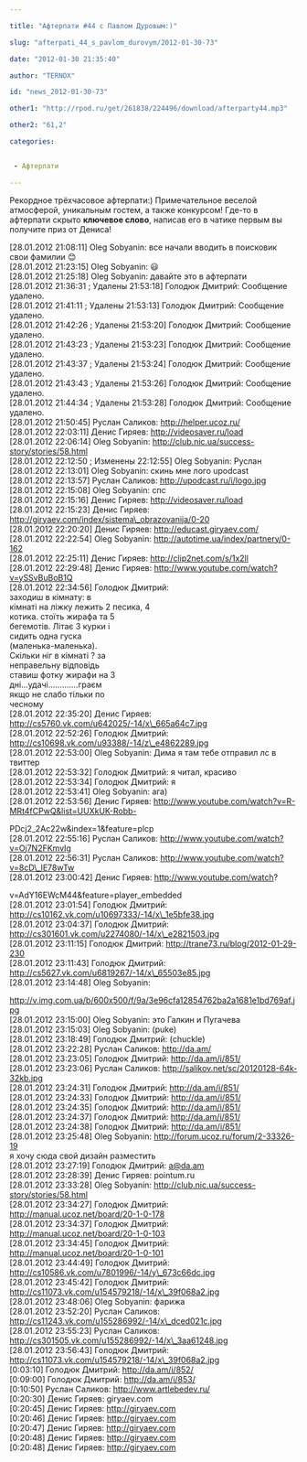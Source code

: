 ```yaml
---

title: "Афтерпати #44 с Павлом Дуровым:)"

slug: "afterpati_44_s_pavlom_durovym/2012-01-30-73"

date: "2012-01-30 21:35:40"

author: "TERNOX"

id: "news_2012-01-30-73"

other1: "http://rpod.ru/get/261838/224496/download/afterparty44.mp3"

other2: "61,2"

categories:


 - Афтерпати

---
```

Рекордное трёхчасовое афтерпати:) Примечательное веселой атмосферой, уникальным гостем, а также конкурсом! Где-то в афтерпати скрыто **ключевое слово**, написав его в чатике первым вы получите приз от Дениса!  
  

\[28.01.2012 21:08:11\] Oleg Sobyanin: все начали вводить в поисковик свои фамилии 😊  
\[28.01.2012 21:23:15\] Oleg Sobyanin: 😃  
\[28.01.2012 21:25:18\] Oleg Sobyanin: давайте это в афтерпати  
\[28.01.2012 21:36:31 ; Удалены 21:53:18\] Голодюк Дмитрий: Сообщение удалено.  
\[28.01.2012 21:41:11 ; Удалены 21:53:13\] Голодюк Дмитрий: Сообщение удалено.  
\[28.01.2012 21:42:26 ; Удалены 21:53:20\] Голодюк Дмитрий: Сообщение удалено.  
\[28.01.2012 21:43:23 ; Удалены 21:53:23\] Голодюк Дмитрий: Сообщение удалено.  
\[28.01.2012 21:43:37 ; Удалены 21:53:24\] Голодюк Дмитрий: Сообщение удалено.  
\[28.01.2012 21:43:43 ; Удалены 21:53:26\] Голодюк Дмитрий: Сообщение удалено.  
\[28.01.2012 21:44:34 ; Удалены 21:53:28\] Голодюк Дмитрий: Сообщение удалено.  
\[28.01.2012 21:50:45\] Руслан Саликов: http://helper.ucoz.ru/  
\[28.01.2012 22:03:11\] Денис Гиряев: http://videosaver.ru/load  
\[28.01.2012 22:06:14\] Oleg Sobyanin: http://club.nic.ua/success-story/stories/58.html  
\[28.01.2012 22:12:50 ; Изменены 22:12:55\] Oleg Sobyanin: Руслан  
\[28.01.2012 22:13:01\] Oleg Sobyanin: скинь мне лого upodcast  
\[28.01.2012 22:13:57\] Руслан Саликов: http://upodcast.ru/i/logo.jpg  
\[28.01.2012 22:15:08\] Oleg Sobyanin: спс  
\[28.01.2012 22:15:16\] Денис Гиряев: http://videosaver.ru/load  
\[28.01.2012 22:15:23\] Денис Гиряев: http://giryaev.com/index/sistema\_obrazovanija/0-20  
\[28.01.2012 22:20:20\] Денис Гиряев: http://educast.giryaev.com/  
\[28.01.2012 22:22:54\] Oleg Sobyanin: http://autotime.ua/index/partnery/0-162  
\[28.01.2012 22:25:11\] Денис Гиряев: http://clip2net.com/s/1x2ll  
\[28.01.2012 22:29:48\] Денис Гиряев: http://www.youtube.com/watch?v=ySSvBuBoB1Q  
\[28.01.2012 22:34:56\] Голодюк Дмитрий:  
заходиш в кімнату: в  
кімнаті на ліжку лежить 2 песика, 4  
котика. стоїть жирафа та 5  
бегемотів. Літає 3 курки і  
сидить одна гуска  
(маленька-маленька).  
Скільки ніг в кімнаті ? за  
неправельну відповідь  
ставиш фотку жирафи на 3  
дні...удачі.............граєм  
якщо не слабо тільки по  
чесному  
\[28.01.2012 22:35:20\] Денис Гиряев: http://cs5760.vk.com/u642025/-14/x\_665a64c7.jpg  
\[28.01.2012 22:52:26\] Голодюк Дмитрий: http://cs10698.vk.com/u93388/-14/z\_e4862289.jpg  
\[28.01.2012 22:53:00\] Oleg Sobyanin: Дима я там тебе отправил лс в твиттер  
\[28.01.2012 22:53:32\] Голодюк Дмитрий: я читал, красиво  
\[28.01.2012 22:53:34\] Голодюк Дмитрий: я  
\[28.01.2012 22:53:41\] Oleg Sobyanin: ага)  
\[28.01.2012 22:53:56\] Денис Гиряев: http://www.youtube.com/watch?v=R-MRt4fCPwQ&list=UUXkUK-Robb-  
  
PDcj2\_2Ac22w&index=1&feature=plcp  
\[28.01.2012 22:55:16\] Руслан Саликов: http://www.youtube.com/watch?v=Oj7N2FKmvIg  
\[28.01.2012 22:56:31\] Руслан Саликов: http://www.youtube.com/watch?v=8cD\_lE78wTw  
\[28.01.2012 23:00:42\] Денис Гиряев: http://www.youtube.com/watch?  
  
v=AdY16EWcM44&feature=player\_embedded  
\[28.01.2012 23:01:54\] Голодюк Дмитрий: http://cs10162.vk.com/u10697333/-14/x\_1e5bfe38.jpg  
\[28.01.2012 23:04:37\] Голодюк Дмитрий: http://cs301601.vk.com/u2274080/-14/x\_e2821503.jpg  
\[28.01.2012 23:11:15\] Голодюк Дмитрий: http://trane73.ru/blog/2012-01-29-230  
\[28.01.2012 23:11:43\] Голодюк Дмитрий: http://cs5627.vk.com/u6819267/-14/x\_65503e85.jpg  
\[28.01.2012 23:14:48\] Oleg Sobyanin:  
  
http://v.img.com.ua/b/600x500/f/9a/3e96cfa12854762ba2a1681e1bd769af.jpg  
\[28.01.2012 23:15:00\] Oleg Sobyanin: это Галкин и Пугачева  
\[28.01.2012 23:15:03\] Oleg Sobyanin: (puke)  
\[28.01.2012 23:18:49\] Голодюк Дмитрий: (chuckle)  
\[28.01.2012 23:22:28\] Руслан Саликов: http://da.am/  
\[28.01.2012 23:23:05\] Голодюк Дмитрий: http://da.am/i/851/  
\[28.01.2012 23:23:06\] Руслан Саликов: http://salikov.net/sc/20120128-64k-32kb.jpg  
\[28.01.2012 23:24:31\] Голодюк Дмитрий: http://da.am/i/851/  
\[28.01.2012 23:24:33\] Голодюк Дмитрий: http://da.am/i/851/  
\[28.01.2012 23:24:35\] Голодюк Дмитрий: http://da.am/i/851/  
\[28.01.2012 23:24:37\] Голодюк Дмитрий: http://da.am/i/851/  
\[28.01.2012 23:24:38\] Голодюк Дмитрий: http://da.am/i/851/  
\[28.01.2012 23:25:48\] Oleg Sobyanin: http://forum.ucoz.ru/forum/2-33326-19  
я хочу сюда свой дизайн разместить  
\[28.01.2012 23:27:19\] Голодюк Дмитрий: a@da.am  
\[28.01.2012 23:28:39\] Денис Гиряев: pointum.ru  
\[28.01.2012 23:33:28\] Oleg Sobyanin: http://club.nic.ua/success-story/stories/58.html  
\[28.01.2012 23:34:27\] Голодюк Дмитрий: http://manual.ucoz.net/board/20-1-0-178  
\[28.01.2012 23:34:37\] Голодюк Дмитрий: http://manual.ucoz.net/board/20-1-0-103  
\[28.01.2012 23:34:45\] Голодюк Дмитрий: http://manual.ucoz.net/board/20-1-0-101  
\[28.01.2012 23:44:49\] Голодюк Дмитрий: http://cs10586.vk.com/u7801996/-14/y\_673c66dc.jpg  
\[28.01.2012 23:45:42\] Голодюк Дмитрий: http://cs11073.vk.com/u154579218/-14/x\_39f068a2.jpg  
\[28.01.2012 23:48:06\] Oleg Sobyanin: фарижа  
\[28.01.2012 23:52:20\] Руслан Саликов: http://cs11243.vk.com/u155286992/-14/x\_dced021c.jpg  
\[28.01.2012 23:55:23\] Руслан Саликов: http://cs301505.vk.com/u155286992/-14/x\_3aa61248.jpg  
\[28.01.2012 23:56:43\] Голодюк Дмитрий: http://cs11073.vk.com/u154579218/-14/x\_39f068a2.jpg  
\[0:03:10\] Голодюк Дмитрий: http://da.am/i/852/  
\[0:09:00\] Голодюк Дмитрий: http://da.am/i/853/  
\[0:10:50\] Руслан Саликов: http://www.artlebedev.ru/  
\[0:20:30\] Денис Гиряев: giryaev.com  
\[0:20:45\] Денис Гиряев: http://giryaev.com  
\[0:20:46\] Денис Гиряев: http://giryaev.com  
\[0:20:47\] Денис Гиряев: http://giryaev.com  
\[0:20:48\] Денис Гиряев: http://giryaev.com  
\[0:20:48\] Денис Гиряев: http://giryaev.com